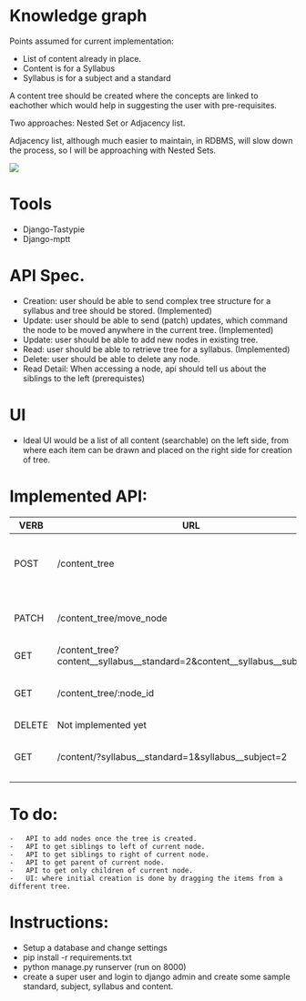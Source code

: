 # Knowledge graph

Points assumed for current implementation:
  - List of content already in place.
  - Content is for a Syllabus
  - Syllabus is for a subject and a standard

A content tree should be created where the concepts are linked to eachother which would help in suggesting the user with pre-requisites.

Two approaches: Nested Set or Adjacency list.

Adjacency list, although much easier to maintain, in RDBMS, will slow down the process, so I will be approaching with Nested Sets.

![](https://camo.githubusercontent.com/0a912893c429346414afdb8b380407f5927f3e30/68747470733a2f2f63646e2e7261776769742e636f6d2f7572616c626173682f73716c616c6368656d795f6d7074742f6d61737465722f646f63732f696d672f325f73716c616c6368656d795f6d7074745f74726176657273616c2e737667)


# Tools
   - Django-Tastypie
   - Django-mptt

# API Spec.
  - Creation: user should be able to send complex tree structure for a syllabus and tree should be stored. (Implemented)
  - Update: user should be able to send (patch) updates, which command the node to be moved anywhere in the current tree. (Implemented)
  - Update: user should be able to add new nodes in existing tree.    
  - Read: user should be able to retrieve tree for a syllabus. (Implemented)
  - Delete: user should be able to delete any node.
  - Read Detail: When accessing a node, api should tell us about the siblings to the left (prerequistes) 

# UI
  -  Ideal UI would be a list of all content (searchable) on the left side, from where each item can be drawn and placed on the right side for creation of tree.
    

# Implemented API:
| VERB | URL |  Details |
| ------ | ------ | ----|
| POST | /content_tree | send a Post request to content_tree with initial structure of your tree |
| PATCH | /content_tree/move_node | send a PATCH request with data: postion, node_id, target_id|
| GET | /content_tree?content__syllabus__standard=2&content__syllabus__subject=1 | Get the content tree for a syllabus |
| GET | /content_tree/:node_id | Get Tree structure with given node at root
| DELETE | Not implemented yet | |
| GET | /content/?syllabus__standard=1&syllabus__subject=2 | Get all the content for this syllabus(standard + subject)    
# To do:
    -   API to add nodes once the tree is created.
    -   API to get siblings to left of current node.
    -   API to get siblings to right of current node.
    -   API to get parent of current node.
    -   API to get only children of current node.
    -   UI: where initial creation is done by dragging the items from a different tree.



# Instructions:
  - Setup a database and change settings
  - pip install -r requirements.txt
  - python manage.py runserver (run on 8000)
  - create a super user and login to django admin and create some sample standard, subject, syllabus and content.

